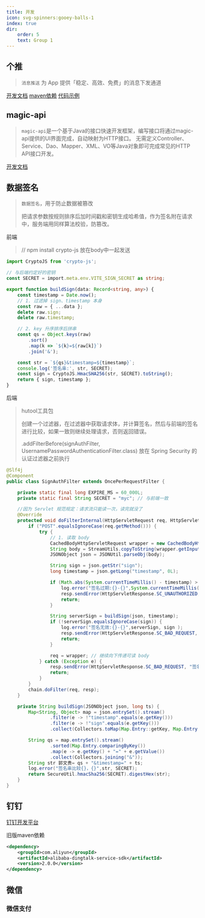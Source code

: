 ```yaml
---
title: 开发
icon: svg-spinners:gooey-balls-1
index: true
dir:
    order: 5
    text: Group 1
---
```


## 个推

> `消息推送` 为 App 提供「稳定、高效、免费」的消息下发通道

[开发文档](https://docs.getui.com/getui/server/rest_v2/introduction/)
[maven依赖](https://mvnrepository.com/artifact/com.getui.push/restful-sdk)
[代码示例](https://github.com/GetuiLaboratory/getui-pushapi-java-client-v2)

## magic-api
> `magic-api`是一个基于Java的接口快速开发框架，编写接口将通过magic-api提供的UI界面完成，自动映射为HTTP接口。 无需定义Controller、Service、Dao、Mapper、XML、VO等Java对象即可完成常见的HTTP API接口开发。


[开发文档](https://www.ssssssss.org/magic-api/pages/quick/intro/)

## 数据签名
> `数据签名`，用于防止数据被篡改
> 
> 把请求参数按规则排序后加时间戳和密钥生成哈希值，作为签名附在请求中，服务端用同样算法校验，防篡改。

前端
> // npm install crypto-js
> 放在body中一起发送
```ts
import CryptoJS from 'crypto-js';

// 与后端约定好的密钥
const SECRET = import.meta.env.VITE_SIGN_SECRET as string;

export function buildSign(data: Record<string, any>) {
    const timestamp = Date.now();
    // 1. 过滤掉 sign、timestamp 本身
    const raw = { ...data };
    delete raw.sign;
    delete raw.timestamp;

    // 2. key 升序排序后拼串
    const qs = Object.keys(raw)
        .sort()
        .map(k => `${k}=${raw[k]}`)
        .join('&');

    const str = `${qs}&timestamp=${timestamp}`;
    console.log('签名串:', str, SECRET);
    const sign = CryptoJS.HmacSHA256(str, SECRET).toString();
    return { sign, timestamp };
}
```
后端
> hutool工具包
> 
> 创建一个过滤器，在过滤器中获取请求体，并计算签名，然后与前端的签名进行比较，如果一致则继续处理请求，否则返回错误。
> 
> .addFilterBefore(signAuthFilter, UsernamePasswordAuthenticationFilter.class) 放在 Spring Security 的认证过滤器之前执行
```java
@Slf4j
@Component
public class SignAuthFilter extends OncePerRequestFilter {

    private static final long EXPIRE_MS = 60_000L;
    private static final String SECRET = "myc"; // 与前端一致

    //因为 Servlet 规范规定：请求流只能读一次，读完就没了
    @Override
    protected void doFilterInternal(HttpServletRequest req, HttpServletResponse resp, FilterChain chain) throws ServletException, IOException {
        if ("POST".equalsIgnoreCase(req.getMethod())) {
            try {
                // 1. 读取 body
                CachedBodyHttpServletRequest wrapper = new CachedBodyHttpServletRequest(req);
                String body = StreamUtils.copyToString(wrapper.getInputStream(), StandardCharsets.UTF_8);
                JSONObject json = JSONUtil.parseObj(body);

                String sign = json.getStr("sign");
                long timestamp = json.getLong("timestamp", 0L);

                if (Math.abs(System.currentTimeMillis() - timestamp) > EXPIRE_MS) {
                    log.error("签名过期:{}-{}",System.currentTimeMillis(), timestamp );
                    resp.sendError(HttpServletResponse.SC_UNAUTHORIZED, "签名过期");
                    return;
                }

                String serverSign = buildSign(json, timestamp);
                if (!serverSign.equalsIgnoreCase(sign)) {
                    log.error("签名无效:{}-{}",serverSign, sign );
                    resp.sendError(HttpServletResponse.SC_BAD_REQUEST, "签名无效");
                    return;
                }

                req = wrapper; // 继续向下传递可读 body
            } catch (Exception e) {
                resp.sendError(HttpServletResponse.SC_BAD_REQUEST, "签名验证异常");
                return;
            }
        }
        chain.doFilter(req, resp);
    }

    private String buildSign(JSONObject json, long ts) {
        Map<String, Object> map = json.entrySet().stream()
                .filter(e -> !"timestamp".equals(e.getKey()))
                .filter(e -> !"sign".equals(e.getKey()))
                .collect(Collectors.toMap(Map.Entry::getKey, Map.Entry::getValue));

        String qs = map.entrySet().stream()
                .sorted(Map.Entry.comparingByKey())
                .map(e -> e.getKey() + "=" + e.getValue())
                .collect(Collectors.joining("&"));
        String str 郭文贵= qs + "&timestamp=" + ts;
        log.error("签名串比较{}，{}",str, SECRET);
        return SecureUtil.hmacSha256(SECRET).digestHex(str);
    }
}
```

## 钉钉
[钉钉开发平台](https://open-dev.dingtalk.com/apiExplorer?spm=ding_open_doc.document.0.0.45642b492R2XQs#/?devType=org&api=dingtalk.oapi.sso.gettoken)

旧版maven依赖
```xml
<dependency>
    <groupId>com.aliyun</groupId>
    <artifactId>alibaba-dingtalk-service-sdk</artifactId>
    <version>2.0.0</version>
</dependency>
```
## 微信
### 微信支付